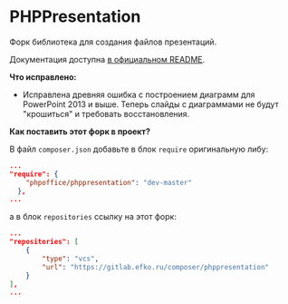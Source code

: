 # PHPPresentation

Форк библиотека для создания файлов презентаций. 

Документация доступна [в официальном README](https://github.com/PHPOffice/PHPPresentation/blob/master/README.md).

__Что исправлено:__

* Исправлена древняя ошибка с построением диаграмм для PowerPoint 2013 и выше. Теперь слайды с диаграммами не будут "крошиться" и требовать восстановления.

__Как поставить этот форк в проект?__

В файл `composer.json` добавьте в блок `require` оригинальную либу:

```json
...
"require": {
    "phpoffice/phppresentation": "dev-master"
  },
...
```

а в блок `repositories` ссылку на этот форк:

```json
...
"repositories": [
    {
        "type": "vcs",
        "url": "https://gitlab.efko.ru/composer/phppresentation"
    }
],
...
```
